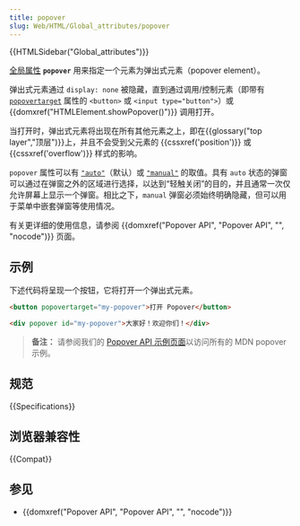 ```yaml
---
title: popover
slug: Web/HTML/Global_attributes/popover
---
```


{{HTMLSidebar("Global_attributes")}}

[全局属性](/zh-CN/docs/Web/HTML/Global_attributes) **`popover`** 用来指定一个元素为弹出式元素（popover element）。

弹出式元素通过 `display: none` 被隐藏，直到通过调用/控制元素（即带有 [`popovertarget`](/zh-CN/docs/Web/HTML/Element/button#popovertarget) 属性的 `<button>` 或 `<input type="button">`）或 {{domxref("HTMLElement.showPopover()")}} 调用打开。

当打开时，弹出式元素将出现在所有其他元素之上，即在{{glossary("top layer","顶层")}}上，并且不会受到父元素的 {{cssxref('position')}} 或 {{cssxref('overflow')}} 样式的影响。

`popover` 属性可以有 [`"auto"`](/zh-CN/docs/Web/API/Popover_API/Using#auto_state_and_light_dismiss)（默认）或 [`"manual"`](/zh-CN/docs/Web/API/Popover_API/Using#using_manual_popover_state) 的取值。具有 `auto` 状态的弹窗可以通过在弹窗之外的区域进行选择，以达到“轻触关闭”的目的，并且通常一次仅允许屏幕上显示一个弹窗。相比之下，`manual` 弹窗必须始终明确隐藏，但可以用于菜单中嵌套弹窗等使用情况。

有关更详细的使用信息，请参阅 {{domxref("Popover API", "Popover API", "", "nocode")}} 页面。

## 示例

下述代码将呈现一个按钮，它将打开一个弹出式元素。

```html
<button popovertarget="my-popover">打开 Popover</button>

<div popover id="my-popover">大家好！欢迎你们！</div>
```

> **备注：** 请参阅我们的 [Popover API 示例页面](https://mdn.github.io/dom-examples/popover-api/)以访问所有的 MDN popover 示例。

## 规范

{{Specifications}}

## 浏览器兼容性

{{Compat}}

## 参见

- {{domxref("Popover API", "Popover API", "", "nocode")}}
